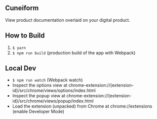 ## Cuneiform
View product documentation overlaid on your digital product.

## How to Build
1. `$ yarn`
2. `$ npm run build` (production build of the app with Webpack)

## Local Dev
* `$ npm run watch` (Webpack watch)
* Inspect the options view at chrome-extension://{extension-id}/src/chrome/views/options/index.html
* Inspect the popup view at chrome-extension://{extension-id}/src/chrome/views/popup/index.html
* Load the extension (unpacked) from Chrome at chrome://extensions (enable Developer Mode)
